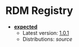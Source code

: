 # RDM Registry

- [**expected**](http://uav.radar-mms.com/gitlab/test/utility/expected) 
  - Latest version: <u>1.0.1</u>
  - Distributions: *source*
